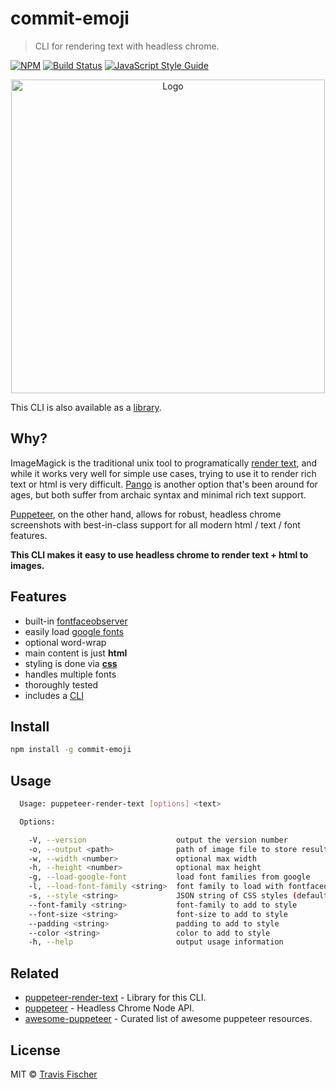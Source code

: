 # commit-emoji

> CLI for rendering text with headless chrome.

[![NPM](https://img.shields.io/npm/v/commit-emoji.svg)](https://www.npmjs.com/package/commit-emoji) [![Build Status](https://travis-ci.com/transitive-bullshit/commit-emoji.svg?branch=master)](https://travis-ci.com/transitive-bullshit/commit-emoji) [![JavaScript Style Guide](https://img.shields.io/badge/code_style-standard-brightgreen.svg)](https://standardjs.com)

<p align="center">
  <img width="502" alt="Logo" src="https://cdn.rawgit.com/transitive-bullshit/puppeteer-render-text/master/media/logo.png">
</p>

This CLI is also available as a [library](https://github.com/transitive-bullshit/puppeteer-render-text).

## Why?

ImageMagick is the traditional unix tool to programatically [render text](http://www.imagemagick.org/Usage/text/), and while it works very well for simple use cases, trying to use it to render rich text or html is very difficult. [Pango](https://www.pango.org/) is another option that's been around for ages, but both suffer from archaic syntax and minimal rich text support.

[Puppeteer](https://github.com/GoogleChrome/puppeteer), on the other hand, allows for robust, headless chrome screenshots with best-in-class support for all modern html / text / font features.

**This CLI makes it easy to use headless chrome to render text + html to images.**

## Features

-   built-in [fontfaceobserver](https://fontfaceobserver.com/)
-   easily load [google fonts](https://fonts.google.com/)
-   optional word-wrap
-   main content is just **html**
-   styling is done via [**css**](https://www.w3schools.com/jsref/dom_obj_style.asp)
-   handles multiple fonts
-   thoroughly tested
-   includes a [CLI](https://github.com/transitive-bullshit/commit-emoji)

## Install

```bash
npm install -g commit-emoji
```

## Usage

```bash
  Usage: puppeteer-render-text [options] <text>

  Options:

    -V, --version                    output the version number
    -o, --output <path>              path of image file to store result (default: out.png)
    -w, --width <number>             optional max width
    -h, --height <number>            optional max height
    -g, --load-google-font           load font families from google
    -l, --load-font-family <string>  font family to load with fontfaceobserver
    -s, --style <string>             JSON string of CSS styles (default: { })
    --font-family <string>           font-family to add to style
    --font-size <string>             font-size to add to style
    --padding <string>               padding to add to style
    --color <string>                 color to add to style
    -h, --help                       output usage information
```

## Related

-   [puppeteer-render-text](https://github.com/transitive-bullshit/puppeteer-render-text) - Library for this CLI.
-   [puppeteer](https://github.com/GoogleChrome/puppeteer) - Headless Chrome Node API.
-   [awesome-puppeteer](https://github.com/transitive-bullshit/awesome-puppeteer) - Curated list of awesome puppeteer resources.

## License

MIT © [Travis Fischer](https://github.com/transitive-bullshit)
